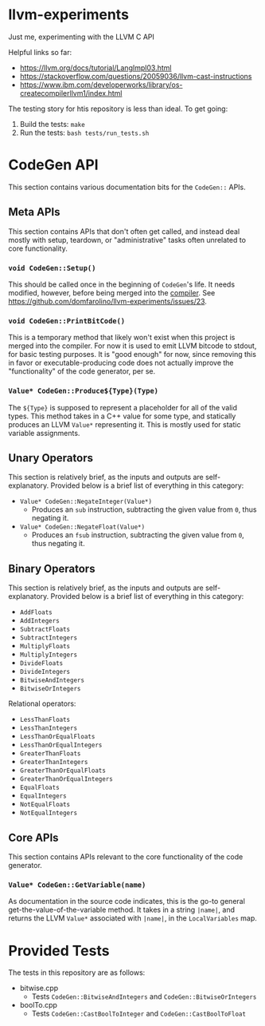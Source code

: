 # llvm-experiments

Just me, experimenting with the LLVM C API

Helpful links so far:
 - https://llvm.org/docs/tutorial/LangImpl03.html
 - https://stackoverflow.com/questions/20059036/llvm-cast-instructions
 - https://www.ibm.com/developerworks/library/os-createcompilerllvm1/index.html

The testing story for htis repository is less than ideal. To get going:

 1. Build the tests: `make`
 1. Run the tests: `bash tests/run_tests.sh`

# CodeGen API

This section contains various documentation bits for the `CodeGen::` APIs.

## Meta APIs

This section contains APIs that don't often get called, and instead deal mostly with
setup, teardown, or "administrative" tasks often unrelated to core functionality.

### `void CodeGen::Setup()`

This should be called once in the beginning of `CodeGen`'s life. It needs modified,
however, before being merged into the [compiler](https://github.com/domfarolino/compiler.git).
See https://github.com/domfarolino/llvm-experiments/issues/23.

### `void CodeGen::PrintBitCode()`

This is a temporary method that likely won't exist when this project is merged into
the compiler. For now it is used to emit LLVM bitcode to stdout, for basic testing
purposes. It is "good enough" for now, since removing this in favor or
executable-producing code does not actually improve the "functionality" of the code
generator, per se.

### `Value* CodeGen::Produce${Type}(Type)`

The `${Type}` is supposed to represent a placeholder for all of the valid types. This
method takes in a C++ value for some type, and statically produces an LLVM `Value*`
representing it. This is mostly used for static variable assignments.

## Unary Operators

This section is relatively brief, as the inputs and outputs are self-explanatory.
Provided below is a brief list of everything in this category:

 - `Value* CodeGen::NegateInteger(Value*)`
   - Produces an `sub` instruction, subtracting the given value from `0`, thus
     negating it.
 - `Value* CodeGen::NegateFloat(Value*)`
   - Produces an `fsub` instruction, subtracting the given value from `0`, thus
     negating it.

## Binary Operators

This section is relatively brief, as the inputs and outputs are self-explanatory.
Provided below is a brief list of everything in this category:

 - `AddFloats`
 - `AddIntegers`
 - `SubtractFloats`
 - `SubtractIntegers`
 - `MultiplyFloats`
 - `MultiplyIntegers`
 - `DivideFloats`
 - `DivideIntegers`
 - `BitwiseAndIntegers`
 - `BitwiseOrIntegers`

Relational operators:

 - `LessThanFloats`
 - `LessThanIntegers`
 - `LessThanOrEqualFloats`
 - `LessThanOrEqualIntegers`
 - `GreaterThanFloats`
 - `GreaterThanIntegers`
 - `GreaterThanOrEqualFloats`
 - `GreaterThanOrEqualIntegers`
 - `EqualFloats`
 - `EqualIntegers`
 - `NotEqualFloats`
 - `NotEqualIntegers`

## Core APIs

This section contains APIs relevant to the core functionality of the code generator.

### `Value* CodeGen::GetVariable(name)`

As documentation in the source code indicates, this is the go-to general
get-the-value-of-the-variable method. It takes in a string `|name|`, and returns the
LLVM `Value*` associated with `|name|`, in the `LocalVariables` map.

# Provided Tests

The tests in this repository are as follows:

 - bitwise.cpp
   - Tests `CodeGen::BitwiseAndIntegers` and `CodeGen::BitwiseOrIntegers`
 - boolTo.cpp
   - Tests `CodeGen::CastBoolToInteger` and `CodeGen::CastBoolToFloat`
